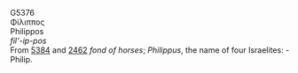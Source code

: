 <body>
  <p>G5376<br>  Φίλιππος  <br> Philippos  <br><i>fil‘-ip-pos </i><br>From <a href="g5384.htm">5384</a> and <a href="g2462.htm">2462</a>  <i>fond</i> <i>of</i> <i>horses</i>; <i>Philippus</i>, the name of four Israelites: - Philip.<br></p>
 </body>